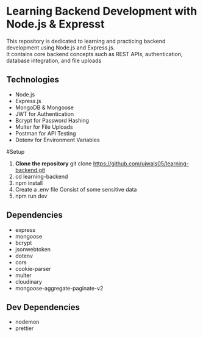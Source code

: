 # Learning Backend Development with Node.js & Expresst

This repository is dedicated to learning and practicing backend development using Node.js and Express.js.  
It contains core backend concepts such as REST APIs, authentication, database integration, and file uploads
<br>
## Technologies
- Node.js
- Express.js
- MongoDB & Mongoose
- JWT for Authentication
- Bcrypt for Password Hashing
- Multer for File Uploads
- Postman for API Testing
- Dotenv for Environment Variables

#Setup
1. **Clone the repository**
   git clone https://github.com/ujwals05/learning-backend.git
2. cd learning-backend
3. npm install
4. Create a .env file
   Consist of some sensitive data
5. npm run dev

## Dependencies
- express
- mongoose
- bcrypt
- jsonwebtoken
- dotenv
- cors
- cookie-parser
- multer
- cloudinary
- mongoose-aggregate-paginate-v2

## Dev Dependencies
- nodemon
- prettier
